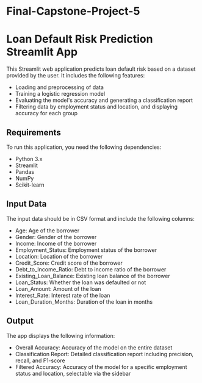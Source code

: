 
# Final-Capstone-Project-5
# Loan Default Risk Prediction Streamlit App
This Streamlit web application predicts loan default risk based on a dataset provided by the user. It includes the following features:

- Loading and preprocessing of data
- Training a logistic regression model
- Evaluating the model's accuracy and generating a classification report
- Filtering data by employment status and location, and displaying accuracy for each group

## Requirements
To run this application, you need the following dependencies:

- Python 3.x
- Streamlit
- Pandas
- NumPy
- Scikit-learn

## Input Data
The input data should be in CSV format and include the following columns:

- Age: Age of the borrower
- Gender: Gender of the borrower
- Income: Income of the borrower
- Employment_Status: Employment status of the borrower
- Location: Location of the borrower
- Credit_Score: Credit score of the borrower
- Debt_to_Income_Ratio: Debt to income ratio of the borrower
- Existing_Loan_Balance: Existing loan balance of the borrower
- Loan_Status: Whether the loan was defaulted or not
- Loan_Amount: Amount of the loan
- Interest_Rate: Interest rate of the loan
- Loan_Duration_Months: Duration of the loan in months

## Output
The app displays the following information:

- Overall Accuracy: Accuracy of the model on the entire dataset
- Classification Report: Detailed classification report including precision, recall, and F1-score
- Filtered Accuracy: Accuracy of the model for a specific employment status and location, selectable via the sidebar
